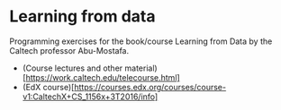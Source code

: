 # Learning from data

Programming exercises for the book/course Learning from Data by the Caltech professor Abu-Mostafa.

* (Course lectures and other material)[https://work.caltech.edu/telecourse.html]
* (EdX course)[https://courses.edx.org/courses/course-v1:CaltechX+CS_1156x+3T2016/info]